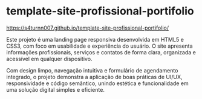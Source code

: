 # template-site-profissional-portifolio

https://s4turnn007.github.io/template-site-profissional-portifolio/

Este projeto é uma landing page responsiva desenvolvida em HTML5 e CSS3, com foco em usabilidade e experiência do usuário. O site apresenta informações profissionais, serviços e contatos de forma clara, organizada e acessível em qualquer dispositivo.

Com design limpo, navegação intuitiva e formulário de agendamento integrado, o projeto demonstra a aplicação de boas práticas de UI/UX, responsividade e código semântico, unindo estética e funcionalidade em uma solução digital simples e eficiente.
